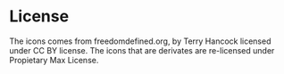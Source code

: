 # License

The icons comes from freedomdefined.org, by Terry Hancock licensed under CC BY license.
The icons that are derivates are re-licensed under Propietary Max License.
